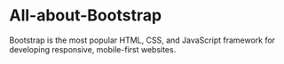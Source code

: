 # All-about-Bootstrap
Bootstrap is the most popular HTML, CSS, and JavaScript framework for developing responsive, mobile-first websites.
